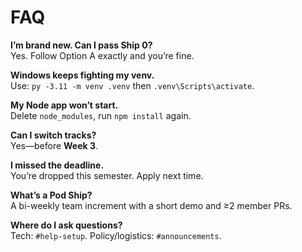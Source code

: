 # FAQ

**I’m brand new. Can I pass Ship 0?**  
Yes. Follow Option A exactly and you’re fine.

**Windows keeps fighting my venv.**  
Use: `py -3.11 -m venv .venv` then `.venv\Scripts\activate`.

**My Node app won’t start.**  
Delete `node_modules`, run `npm install` again.

**Can I switch tracks?**  
Yes—before **Week 3**.

**I missed the deadline.**  
You’re dropped this semester. Apply next time.

**What’s a Pod Ship?**  
A bi-weekly team increment with a short demo and ≥2 member PRs.

**Where do I ask questions?**  
Tech: `#help-setup`. Policy/logistics: `#announcements`.
